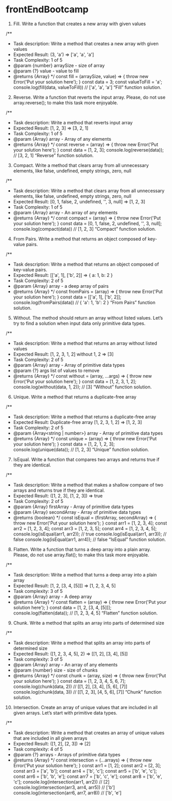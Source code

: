 # frontEndBootcamp
1. Fill. Write a function that creates a new array with given values

/** 
  * Task description: Write a method that creates a new array with given values 
  * Expected Result: (3, 'a') => ['a', 'a', 'a'] 
  * Task Complexity: 1 of 5 
  * @param {number} arraySize - size of array 
  * @param {?} value - value to fill 
  * @returns {Array} 
*/
const fill = (arraySize, value) => {
 throw new Error('Put your solution here');
}
const data = 3;
const valueToFill = 'a';
console.log(fill(data, valueToFill)) // ['a', 'a', 'a']
“Fill” function solution.

2. Reverse. Write a function that reverts the input array. Please, do not use array.reverse(); to make this task more enjoyable.

/** 
  * Task description: Write a method that reverts input array 
  * Expected Result: [1, 2, 3] => [3, 2, 1] 
  * Task Complexity: 1 of 5 
  * @param {Array} array - Array of any elements 
  * @returns {Array} 
*/
const reverse = (array) => {
 throw new Error('Put your solution here');
}
const data = [1, 2, 3];
console.log(reverse(data)); // [3, 2, 1]
“Reverse” function solution.

3. Compact. Write a method that clears array from all unnecessary elements, like false, undefined, empty strings, zero, null

/** 
  * Task description: Write a method that clears array from all unnecessary elements, like false, undefined, empty strings, zero, null 
  * Expected Result: [0, 1, false, 2, undefined, '', 3, null] => [1, 2, 3] 
  * Task Complexity: 1 of 5 
  * @param {Array} array - An array of any elements 
  * @returns {Array} 
*/
const compact = (array) => {
 throw new Error('Put your solution here');
}
const data = [0, 1, false, 2, undefined, '', 3, null];
console.log(compact(data)) // [1, 2, 3]
“Compact” function solution.

4. From Pairs. Write a method that returns an object composed of key-value pairs.

/** 
  * Task description: Write a method that returns an object composed of key-value pairs. 
  * Expected Result: [['a', 1], ['b', 2]] => { a: 1, b: 2 } 
  * Task Complexity: 2 of 5 
  * @param {Array} array - a deep array of pairs 
  * @returns {Array} 
*/
const fromPairs = (array) => {
 throw new Error('Put your solution here');
}
const data = [['a', 1], ['b', 2]];
console.log(fromPairs(data)) // { 'a': 1, 'b': 2 }
“From Pairs” function solution.

5. Without. The method should return an array without listed values. Let’s try to find a solution when input data only primitive data types.

/** 
  * Task description: Write a method that returns an array without listed values 
  * Expected Result: [1, 2, 3, 1, 2] without 1, 2 => [3] 
  * Task Complexity: 2 of 5 
  * @param {Array} array - Array of primitive data types 
  * @param {?} args list of values to remove 
  * @returns {Array} 
*/
const without = (array, ...args) => {
 throw new Error('Put your solution here');
}
const data = [1, 2, 3, 1, 2];
console.log(without(data, 1, 2)); // [3]
“Without” function solution.

6. Unique. Write a method that returns a duplicate-free array

/** 
  * Task description: Write a method that returns a duplicate-free array 
  * Expected Result: Duplicate-free array [1, 2, 3, 1, 2] => [1, 2, 3] 
  * Task Complexity: 2 of 5 
  * @param {Array<string | number>} array - Array of primitive data types 
  * @returns {Array} 
*/
const unique = (array) => {
 throw new Error('Put your solution here');
}
const data = [1, 2, 1, 2, 3];
console.log(unique(data)); // [1, 2, 3]
“Unique” function solution.

7. IsEqual. Write a function that compares two arrays and returns true if they are identical.

/** 
  * Task description: Write a method that makes a shallow compare of two arrays and returns true if they are identical. 
  * Expected Result: ([1, 2, 3], [1, 2, 3]) => true 
  * Task Complexity: 2 of 5 
  * @param {Array} firstArray - Array of primitive data types 
  * @param {Array} secondArray - Array of primitive data types 
  * @returns {boolean} 
*/
const isEqual = (firstArray, secondArray) => {
  throw new Error('Put your solution here');
}
const arr1 = [1, 2, 3, 4];
const arr2 = [1, 2, 3, 4];
const arr3 = [1, 2, 3, 5];
const arr4 = [1, 2, 3, 4, 5];
console.log(isEqual(arr1, arr2)); // true
console.log(isEqual(arr1, arr3)); // false
console.log(isEqual(arr1, arr4)); // false
“IsEqual” function solution.

8. Flatten. Write a function that turns a deep array into a plain array. Please, do not use array.flat(); to make this task more enjoyable.

/** 
  * Task description: Write a method that turns a deep array into a plain array 
  * Expected Result: [1, 2, [3, 4, [5]]] => [1, 2, 3, 4, 5] 
  * Task complexity: 3 of 5 
  * @param {Array} array - A deep array 
  * @returns {Array} 
*/
const flatten = (array) => {
 throw new Error('Put your solution here');
}
const data = [1, 2, [3, 4, [5]]];
console.log(flatten(data)); // [1, 2, 3, 4, 5]
“Flatten” function solution.

9. Chunk. Write a method that splits an array into parts of determined size

/** 
  * Task description: Write a method that splits an array into parts of determined size 
  * Expected Result: ([1, 2, 3, 4, 5], 2) => [[1, 2], [3, 4], [5]] 
  * Task complexity: 3 of 5 
  * @param {Array} array - An array of any elements 
  * @param {number} size - size of chunks 
  * @returns {Array} 
*/
const chunk = (array, size) => {
 throw new Error('Put your solution here');
}
const data = [1, 2, 3, 4, 5, 6, 7];
console.log(chunk(data, 2)) // [[1, 2], [3, 4], [5, 6], [7]]
console.log(chunk(data, 3)) // [[1, 2, 3], [4, 5, 6], [7]]
“Chunk” function solution.

10. Intersection. Create an array of unique values that are included in all given arrays. Let’s start with primitive data types.

/** 
  * Task description: Write a method that creates an array of unique values that are included in all given arrays 
  * Expected Result: ([1, 2], [2, 3]) => [2] 
  * Task complexity: 4 of 5 
  * @param {?} arrays - Arrays of primitive data types 
  * @returns {Array} 
*/
const intersection = (...arrays) => {
 throw new Error('Put your solution here');
}
const arr1 = [1, 2];
const arr2 = [2, 3];
const arr3 = ['a', 'b'];
const arr4 = ['b', 'c'];
const arr5 = ['b', 'e', 'c'];
const arr6 = ['b', 'b', 'e'];
const arr7 = ['b', 'c', 'e'];
const arr8 = ['b', 'e', 'c'];
console.log(intersection(arr1, arr2)) // [2]
console.log(intersection(arr3, arr4, arr5)) // ['b']
console.log(intersection(arr6, arr7, arr8)) // ['b', 'e']
